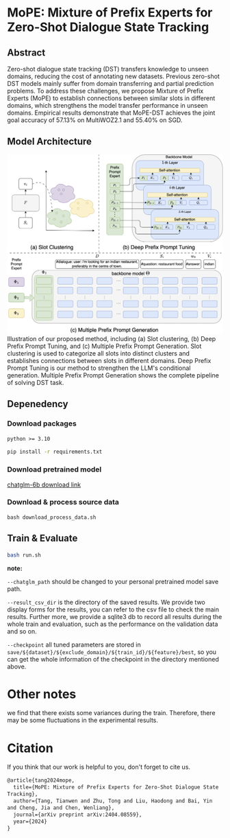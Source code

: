 # MoPE: Mixture of Prefix Experts for Zero-Shot Dialogue State Tracking

## Abstract

Zero-shot dialogue state tracking (DST) transfers knowledge to unseen domains, reducing the cost of annotating new datasets. Previous zero-shot DST models mainly suffer from domain transferring and partial prediction problems. To address these challenges, we propose Mixture of Prefix Experts (MoPE) to establish connections between similar slots in different domains, which strengthens the model transfer performance in unseen domains. Empirical results demonstrate that MoPE-DST achieves the joint goal accuracy of 57.13% on MultiWOZ2.1 and 55.40% on SGD.

## Model Architecture

![](./img/structure.png)
Illustration of our proposed method, including (a) Slot clustering, (b) Deep Prefix Prompt Tuning, and (c) Multiple
Prefix Prompt Generation. Slot clustering is used to categorize all slots into distinct clusters and establishes
connections between slots in different domains. Deep Prefix Prompt Tuning is our method to strengthen the LLM's
conditional generation. Multiple Prefix Prompt Generation shows the complete pipeline of solving DST task.

## Depenedency

### Download packages

`python >= 3.10`

```bash
pip install -r requirements.txt
```

### Download pretrained model

[chatglm-6b download link](https://huggingface.co/THUDM/chatglm-6b)

### Download & process source data

```shell
bash download_process_data.sh
```
## Train & Evaluate

```bash
bash run.sh
```

**note:** 

`--chatglm_path` should be changed to your personal pretrained model save path.

`--result_csv_dir` is the directory of the saved results. We provide two display forms for the results, you can refer to the csv file to check the main results. Further more, we provide a sqlite3 db to record all results during the whole train and evaluation, such as the performance on the validation data and so on. 

`--checkpoint` all tuned parameters are stored in `save/${dataset}/${exclude_domain}/${train_id}/${feature}/best`, so you can get the whole information of the checkpoint in the directory mentioned above.


# Other notes

we find that there exists some variances during the train. Therefore, there may be some fluctuations in the experimental results.

# Citation

If you think that our work is helpful to you, don't forget to cite us.

```
@article{tang2024mope,
  title={MoPE: Mixture of Prefix Experts for Zero-Shot Dialogue State Tracking},
  author={Tang, Tianwen and Zhu, Tong and Liu, Haodong and Bai, Yin and Cheng, Jia and Chen, Wenliang},
  journal={arXiv preprint arXiv:2404.08559},
  year={2024}
}
```
